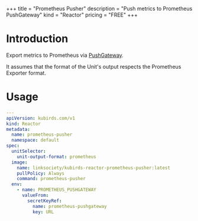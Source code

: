 +++
title = "Prometheus Pusher"
description = "Push metrics to Prometheus PushGateway"
kind = "Reactor"
pricing = "FREE"
+++

# Introduction

Export metrics to Prometheus via [PushGateway](https://github.com/prometheus/pushgateway).

It assumes that the format of the Unit's output respects the Prometheus Exporter format.

# Usage

```yaml
---
apiVersion: kubirds.com/v1
kind: Reactor
metadata:
  name: prometheus-pusher
  namespace: default
spec:
  unitSelector:
    unit-output-format: prometheus
  image:
    name: linksociety/kubirds-reactor-prometheus-pusher:latest
    pullPolicy: Always
    command: prometheus-pusher
  env:
    - name: PROMETHEUS_PUSHGATEWAY
      valueFrom:
        secretKeyRef:
          name: prometheus-pushgateway
          key: URL
```
